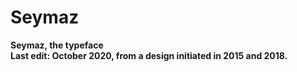 # Seymaz
<b>Seymaz, the typeface</b><br>
<b>Last edit: October 2020, from a design initiated in 2015 and 2018.</b><br>

